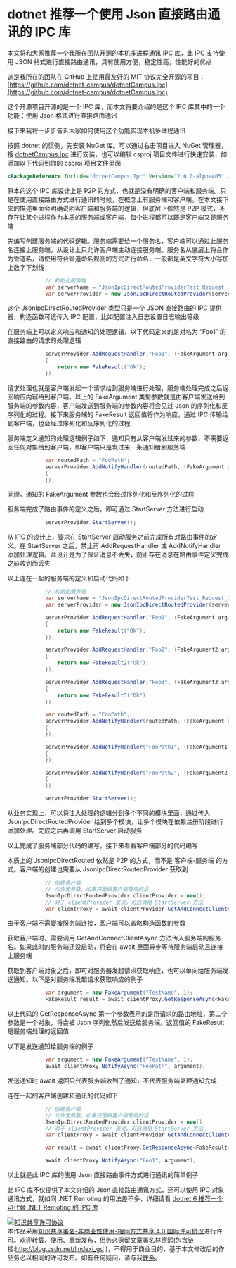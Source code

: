 
# dotnet 推荐一个使用 Json 直接路由通讯的 IPC 库

本文将和大家推荐一个我所在团队开源的本机多进程通讯 IPC 库，此 IPC 支持使用 JSON 格式进行直接路由通讯，具有使用方便，稳定性高，性能好的优点

<!--more-->


<!-- 发布 -->
<!-- 博客 -->

这是我所在的团队在 GitHub 上使用最友好的 MIT 协议完全开源的项目：[https://github.com/dotnet-campus/dotnetCampus.Ipc](https://github.com/dotnet-campus/dotnetCampus.Ipc)

这个开源项目开源的是一个 IPC 库，而本文将要介绍的是这个 IPC 库其中的一个功能：使用 Json 格式进行直接路由通讯

接下来我将一步步告诉大家如何使用这个功能实现本机多进程通讯

按照 dotnet 的惯例，先安装 NuGet 库。可以通过右击项目进入 NuGet 管理器，搜 [dotnetCampus.Ipc](https://www.nuget.org/packages/dotnetCampus.Ipc) 进行安装，也可以编辑 csproj 项目文件进行快速安装，如添加以下代码到你的 csproj 项目文件里面

```xml
<PackageReference Include="dotnetCampus.Ipc" Version="2.0.0-alpha405" />
```

原本的这个 IPC 库设计上是 P2P 的方式，也就是没有明确的客户端和服务端。只是在使用直接路由方式进行通讯的时候，在概念上有服务端和客户端。在本文接下来的描述里面会明确说明客户端和服务端的逻辑，但底层上依然是 P2P 模式，不存在让某个进程作为本质的服务端或客户端，每个进程都可以既是客户端又是服务端

先编写创建服务端的代码逻辑。服务端需要给一个服务名，客户端可以通过此服务名连接上服务端，从设计上只允许客户端主动连接服务端。服务名从底层上将会作为管道名，请使用符合管道命名规则的方式进行命名，一般都是英文字符大小写加上数字下划线

```csharp
            // 初始化服务端
            var serverName = "JsonIpcDirectRoutedProviderTest_Request_1";
            var serverProvider = new JsonIpcDirectRoutedProvider(serverName);
```

这个 JsonIpcDirectRoutedProvider 类型只是一个 JSON 直接路由的 IPC 提供器，构造函数可选传入 IPC 配置，比如配置注入日志设置日志输出等级

在服务端上可以定义响应和通知的处理逻辑，以下代码定义的是对名为 “Foo1” 的直接路由的请求的处理逻辑

```csharp
            serverProvider.AddRequestHandler("Foo1", (FakeArgument arg) =>
            {
                return new FakeResult("Ok");
            });
```

请求处理也就是客户端发起一个请求给到服务端进行处理，服务端处理完成之后返回响应内容给到客户端。以上的 FakeArgument 类型参数就是由客户端发送给到服务端的参数内容，客户端发送到服务端的参数内容将会见过 Json 的序列化和反序列化的过程。接下来服务端的 FakeResult 返回值将作为响应，通过 IPC 传输给到客户端，也会经过序列化和反序列化的过程

服务端定义通知的处理逻辑例子如下，通知只有从客户端发过来的参数，不需要返回任何对象给到客户端，即客户端只是发过来一条通知给到服务端

```csharp
            var routedPath = "FooPath";
            serverProvider.AddNotifyHandler(routedPath, (FakeArgument arg) =>
            {
            });
```

同理，通知的 FakeArgument 参数也会经过序列化和反序列化的过程

服务端完成了路由事件的定义之后，即可通过 StartServer 方法进行启动

```csharp
            serverProvider.StartServer();
```

从 IPC 的设计上，要求在 StartServer 启动服务之前完成所有对路由事件的定义。在 StartServer 之后，禁止再 AddRequestHandler 或 AddNotifyHandler 添加处理逻辑。此设计是为了保证消息不丢失，防止存在消息在路由事件定义完成之前收到而丢失

以上连在一起的服务端的定义和启动代码如下

```csharp
            // 初始化服务端
            var serverName = "JsonIpcDirectRoutedProviderTest_Request_1";
            var serverProvider = new JsonIpcDirectRoutedProvider(serverName);

            serverProvider.AddRequestHandler("Foo1", (FakeArgument arg) =>
            {
                return new FakeResult("Ok");
            });

            serverProvider.AddRequestHandler("Foo2", (FakeArgument2 arg) =>
            {
                return new FakeResult2("Ok");
            });

            serverProvider.AddRequestHandler("Foo3", (FakeArgument3 arg) =>
            {
                return new FakeResult3("Ok");
            });

            var routedPath = "FooPath";
            serverProvider.AddNotifyHandler(routedPath, (FakeArgument arg) =>
            {
            });

            serverProvider.AddNotifyHandler("FooPath1", (FakeArgument1 arg) =>
            {
            });

            serverProvider.AddNotifyHandler("FooPath2", (FakeArgument2 arg) =>
            {
            });

            serverProvider.StartServer();
```

从业务实现上，可以将注入处理的逻辑分到多个不同的模块里面，通过传入 JsonIpcDirectRoutedProvider 给到多个模块，让多个模块在依赖注册阶段进行添加处理。完成之后再调用 StartServer 启动服务

以上完成了服务端部分代码的编写，接下来看看客户端部分的代码编写

本质上的 JsonIpcDirectRouted 依然是 P2P 的方式，而不是 客户端-服务端 的方式。客户端的创建也需要从 JsonIpcDirectRoutedProvider 获取到

```csharp
            // 创建客户端
            // 允许无参数，如果只是做客户端使用的话
            JsonIpcDirectRoutedProvider clientProvider = new();
            // 对于 clientProvider 来说，可选调用 StartServer 方法
            var clientProxy = await clientProvider.GetAndConnectClientAsync(serverName);
```

由于客户端不需要被服务端连接，客户端可以省略构造函数的参数

获取客户端时，需要调用 GetAndConnectClientAsync 方法传入服务端的服务名。如果此时的服务端还没启动，将会在 await 里面异步等待服务端启动且连接上服务端

获取到客户端对象之后，即可对服务器发起请求获取响应，也可以单向给服务端发送通知。以下是对服务端发起请求获取响应的例子

```csharp
            var argument = new FakeArgument("TestName", 1);
            FakeResult result = await clientProxy.GetResponseAsync<FakeResult>("Foo1", argument);
```

以上代码的 GetResponseAsync 第一个参数表示的是所请求的路由地址，第二个参数是一个对象，将会被 Json 序列化然后发送给服务端。返回值的 FakeResult 是服务端处理的返回值

以下是发送通知给服务端的例子

```csharp
            var argument = new FakeArgument("TestName", 1);
            await clientProxy.NotifyAsync("FooPath", argument);
```

发送通知时 await 返回只代表服务端收到了通知，不代表服务端处理通知完成

连在一起的客户端创建和通讯的代码如下

```csharp
            // 创建客户端
            // 允许无参数，如果只是做客户端使用的话
            JsonIpcDirectRoutedProvider clientProvider = new();
            // 对于 clientProvider 来说，可选调用 StartServer 方法
            var clientProxy = await clientProvider.GetAndConnectClientAsync(serverName);

            var result = await clientProxy.GetResponseAsync<FakeResult>("Foo1", argument);

            await clientProxy.NotifyAsync("Foo1", argument);
```

以上就是此 IPC 库的使用 Json 直接路由事件方式进行通讯的简单例子

此 IPC 库不仅提供了本文介绍的 Json 直接路由通讯方式，还可以使用 IPC 对象通讯方式，就如同 .NET Remoting 的用法差不多，详细请看 [dotnet 6 推荐一个可代替 .NET Remoting 的 IPC 库](https://blog.lindexi.com/post/dotnet-6-%E6%8E%A8%E8%8D%90%E4%B8%80%E4%B8%AA%E5%8F%AF%E4%BB%A3%E6%9B%BF-.NET-Remoting-%E7%9A%84-IPC-%E5%BA%93.html )





<a rel="license" href="http://creativecommons.org/licenses/by-nc-sa/4.0/"><img alt="知识共享许可协议" style="border-width:0" src="https://licensebuttons.net/l/by-nc-sa/4.0/88x31.png" /></a><br />本作品采用<a rel="license" href="http://creativecommons.org/licenses/by-nc-sa/4.0/">知识共享署名-非商业性使用-相同方式共享 4.0 国际许可协议</a>进行许可。欢迎转载、使用、重新发布，但务必保留文章署名[林德熙](http://blog.csdn.net/lindexi_gd)(包含链接:http://blog.csdn.net/lindexi_gd )，不得用于商业目的，基于本文修改后的作品务必以相同的许可发布。如有任何疑问，请与我[联系](mailto:lindexi_gd@163.com)。